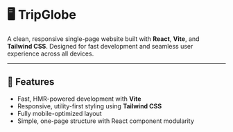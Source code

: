 # 🖥️ TripGlobe

A clean, responsive single-page website built with **React**, **Vite**, and **Tailwind CSS**. Designed for fast development and seamless user experience across all devices.

---

## 🚀 Features

- Fast, HMR-powered development with **Vite**
- Responsive, utility-first styling using **Tailwind CSS**
- Fully mobile-optimized layout
- Simple, one-page structure with React component modularity
